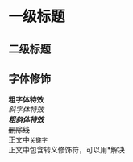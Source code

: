 # 一级标题
## 二级标题
## 字体修饰
**粗字体特效**<br>
*斜字体特效*<br>
***粗斜体特效***<br>
~~删除线~~<br>
正文中`关键字`<br>
正文中包含转义修饰符，可以用\*解决<br>

